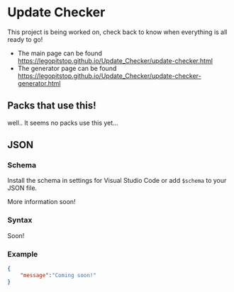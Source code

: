 # Update Checker
This project is being worked on, check back to know when everything is all ready to go!

- The main page can be found https://legopitstop.github.io/Update_Checker/update-checker.html
- The generator page can be found https://legopitstop.github.io/Update_Checker/update-checker-generator.html

## Packs that use this!
well.. It seems no packs use this yet...

## JSON
### Schema
Install the schema in settings for Visual Studio Code or add `$schema` to your JSON file.

More information soon!

### Syntax
Soon!
### Example
```json
{
    "message":"Coming soon!"
}
```

